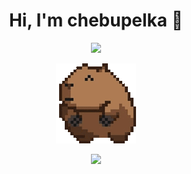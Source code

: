 <h1 align="center">Hi, I'm chebupelka 👋</h1>
<p align="center"><img src="https://www.codewars.com/users/chebupelka8/badges/large"></p>
<p align="center"> <img src="capyroll.gif"> </p>
<p align="center"><img src="https://github-readme-stats.vercel.app/api/top-langs/?username=chebupelka8&layout=compact&theme=dark"></p>
